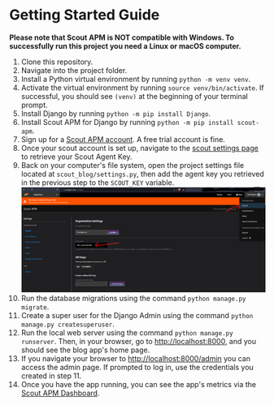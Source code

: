 # Getting Started Guide

**Please note that  Scout APM is NOT compatible with Windows. To successfully run this project you need a Linux or macOS computer.**

1. Clone this repository.
2. Navigate into the project folder.
3. Install a Python virtual environment by running `python -m venv venv`. 
4. Activate the virtual environment by running `source venv/bin/activate`. If successful, you should see `(venv)` at the beginning of your terminal prompt.
5. Install Django by running `python -m pip install Django`.
6. Install Scout APM for Django by running `python -m pip install scout-apm`.
7. Sign up for a [Scout APM account](https://scoutapm.com/). A free trial account is fine.
8. Once your scout account is set up, navigate to the [scout settings page](https://scoutapm.com/settings) to retrieve your Scout Agent Key.
9. Back on your computer's file system, open the project settings file located at `scout_blog/settings.py`, then add the agent key you retrieved in the previous step to the `SCOUT_KEY` variable.
![Scout Agent Key screenshot](img/scout-agent-key.png)
10. Run the database migrations using the command `python manage.py migrate`.
11. Create a super user for the Django Admin using the command `python manage.py createsuperuser`.
12. Run the local web server using the command `python manage.py runserver`. Then, in your browser, go to [http://localhost:8000](http://localhost:8000), and you should see the blog app's home page.
13. If you navigate your browser to [http://localhost:8000/admin](http://localhost:8000/admin) you can access the admin page. If prompted to log in, use the credentials you created in step 11.
14. Once you have the app running, you can see the app's metrics via the [Scout APM Dashboard](https://scoutapm.com/apps).